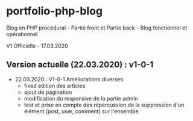 # portfolio-php-blog
Blog en PHP procédural - Partie front et Partie back - Blog fonctionnel et opérationnel

V1 Officielle - 17.03.2020

Version actuelle (22.03.2020) : v1-0-1
------------------

* 22.03.2020 : V1-0-1 Améliorations diverses:
    - fixed édition des articles
    - ajout de pagination
    - modification du responsive de la partie admin
    - test et prise en compte des répercussion de la suppression d'un élément (post, user, comment) sur l'ensemble
